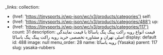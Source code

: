 _links:
  collection:
  - {href: 'https://tinysports.ir/wp-json/wc/v3/products/categories'}
  self:
  - {href: 'https://tinysports.ir/wp-json/wc/v3/products/categories/488'}
  up:
  - {href: 'https://tinysports.ir/wp-json/wc/v3/products/categories/117'}
count: 31
description: قیمت انواع رویه راکت پینگ پنگ یاساکا با
  قیمت نمایندگی اصلی تهران و مشاوره تخصصی خرید
  رویه راکت پینگ پنگ یاساکا
display: default
id: 488
image: null
menu_order: 28
name: رویه یاساکا (Yasaka)
parent: 117
slug: yasaka-rubbers
